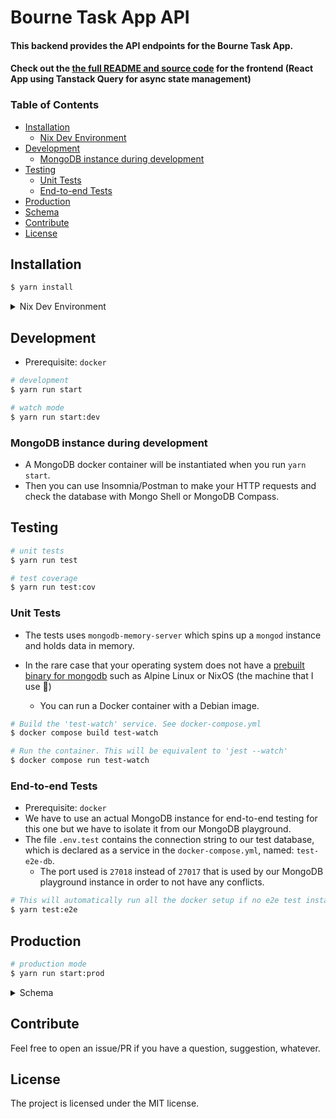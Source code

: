 # Bourne Task App API

#### This backend provides the API endpoints for the Bourne Task App.

#### Check out the [the full README and source code](https://github.com/jfvillablanca/bourne-task-app) for the frontend (React App using Tanstack Query for async state management) 

### Table of Contents

- [Installation](#installation)
  - [Nix Dev Environment](#nix-dev-environment)
- [Development](#development)
  - [MongoDB instance during development](#mongodb-instance-during-development)
- [Testing](#testing)
  - [Unit Tests](#unit-tests)
  - [End-to-end Tests](#end-to-end-tests)
- [Production](#production)
- [Schema](#schema)
- [Contribute](#contribute)
- [License](#license)

## Installation <a name="installation"></a>

```bash
$ yarn install
```

<details>
<summary>Nix Dev Environment </summary>

### Nix Dev Environment <a name="nix-dev-environment"></a>

- The development environment on my local machine is set up using a declarative approach with the help of a `flake.nix` file. It provides an isolated environment that includes the necessary packages like `nest-cli` and `docker`.

  - If you use Nix and enabled flake experimental features: you can just run:

```bash
# This will install packages such as nodejs, yarn, etc and run `yarn install`
$ nix develop
```

- You can also enable `direnv` in order to [automatically enter the environment](https://devenv.sh/automatic-shell-activation/#using-direnv) without running `nix develop` all the time

- If you want this type of workflow, checkout [devenv.sh](https://devenv.sh/getting-started/)

      - In this context, the presence of `devenv.nix` is not required as the configuration expression is already declared as a module within the `flake.nix` file.

  </details>

## Development <a name="development"></a>

- Prerequisite: `docker`

```bash
# development
$ yarn run start

# watch mode
$ yarn run start:dev
```
### MongoDB instance during development <a name="mongodb-instance-during-development"></a>

- A MongoDB docker container will be instantiated when you run `yarn start`.
- Then you can use Insomnia/Postman to make your HTTP requests and check the database with Mongo Shell or MongoDB Compass.

## Testing <a name="testing"></a>

```bash
# unit tests
$ yarn run test

# test coverage
$ yarn run test:cov
```

### Unit Tests <a name="unit-tests"></a>

- The tests uses `mongodb-memory-server` which spins up a `mongod` instance and holds data in memory.

- In the rare case that your operating system does not have a [prebuilt binary for mongodb](https://nodkz.github.io/mongodb-memory-server/docs/guides/supported-systems/) such as Alpine Linux or NixOS (the machine that I use 💪)

  - You can run a Docker container with a Debian image.

```bash
# Build the 'test-watch' service. See docker-compose.yml
$ docker compose build test-watch

# Run the container. This will be equivalent to 'jest --watch'
$ docker compose run test-watch
```

### End-to-end Tests <a name="end-to-end-tests"></a>

- Prerequisite: `docker`
- We have to use an actual MongoDB instance for end-to-end testing for this one but we have to isolate it from our MongoDB playground.
- The file `.env.test` contains the connection string to our test database, which is declared as a service in the `docker-compose.yml`, named: `test-e2e-db`.
    - The port used is `27018` instead of `27017` that is used by our MongoDB playground instance in order to not have any conflicts.

```bash
# This will automatically run all the docker setup if no e2e test instance of mongodb is running
$ yarn test:e2e
```

## Production <a name="production"></a>

```bash
# production mode
$ yarn run start:prod
```

<details>
<summary>Schema</summary>

## Schema <a name="schema"></a> 

- This ER diagram represents the relationships between the object models in the context of a collaborative task application. 
- The diagram showcases the relationships between entities using standard ER notation, but it's important to note that the actual implementation is based on a document-based model (such as MongoDB) rather than a traditional relational database.

```mermaid
erDiagram
    PROJECT ||--o{ TASK: contains
    PROJECT {
        ObjectId id PK
        string title
        string description
        ObjectId ownerId FK
        ObjectId[] collaboratorId FK
        Task[] task FK
    }
    USER ||--o{ OWNER: is
    USER ||--o{ COLLABORATOR: is
    USER {
        ObjectId id PK
        string email
        string password
        string refresh_token
        ObjectId[] projectOwnedId FK
        ObjectId[] projectCollaboratedId FK
    }
    TASK }|..o{ USER: assigns
    TASK {
        string title
        string content
        ObjectId[] assignedProjMemberId FK
    }
    OWNER }|--|| PROJECT: owns
    OWNER {
        ObjectId ownerId PK, FK
        ObjectId[] projectOwnedId PK, FK
    }
    COLLABORATOR }o--o{ PROJECT: collaborates
    COLLABORATOR {
        ObjectId collaboratorId PK, FK
        ObjectId[] projectCollaboratedId PK, FK
    }
```

- How to read:
    - Key entities include PROJECT, USER, and TASK, each having their own set of attributes and relationships.
    - The PROJECT entity has a one-to-many relationship with TASK, indicating that a project can contain zero to many tasks.
    - The PROJECT entity has exactly one owner and zero to many collaborators.
    - The USER entity is connected to both OWNER and COLLABORATOR entities, representing the ownership and collaboration relationships with projects. OWNER and COLLABORATOR are relationship entities/tables and do not exist as a separate document in the database. However, they exist in the diagram as demonstration to the relationships between USER and PROJECT.
    - TASK is associated with USER through a many-to-many relationship, indicating that tasks can be assigned to zero to many project members (owner and collaborators).
    - The diagram highlights the ownership aspect by showing that an OWNER can own multiple projects.
    - Additionally, the diagram reflects the collaboration aspect by demonstrating that a COLLABORATOR can collaborate on multiple projects.
    - The relationships between entities are established through references using ObjectIds, facilitating the linkage between related documents in the document-based model.

</details>

## Contribute <a name="contribute"></a>

Feel free to open an issue/PR if you have a question, suggestion, whatever.

## License <a name="license"></a>

The project is licensed under the MIT license.
